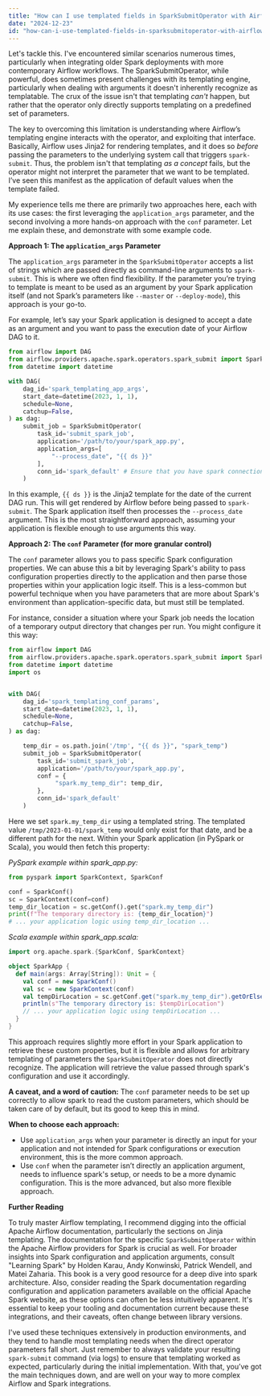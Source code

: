 ```yaml
---
title: "How can I use templated fields in SparkSubmitOperator with Airflow when some are not supported?"
date: "2024-12-23"
id: "how-can-i-use-templated-fields-in-sparksubmitoperator-with-airflow-when-some-are-not-supported"
---
```


Let's tackle this. I've encountered similar scenarios numerous times, particularly when integrating older Spark deployments with more contemporary Airflow workflows. The SparkSubmitOperator, while powerful, does sometimes present challenges with its templating engine, particularly when dealing with arguments it doesn't inherently recognize as templatable. The crux of the issue isn't that templating *can't* happen, but rather that the operator only directly supports templating on a predefined set of parameters.

The key to overcoming this limitation is understanding where Airflow’s templating engine interacts with the operator, and exploiting that interface. Basically, Airflow uses Jinja2 for rendering templates, and it does so *before* passing the parameters to the underlying system call that triggers `spark-submit`. Thus, the problem isn't that templating *as a concept* fails, but the operator might not interpret the parameter that we want to be templated. I’ve seen this manifest as the application of default values when the template failed.

My experience tells me there are primarily two approaches here, each with its use cases: the first leveraging the `application_args` parameter, and the second involving a more hands-on approach with the `conf` parameter. Let me explain these, and demonstrate with some example code.

**Approach 1: The `application_args` Parameter**

The `application_args` parameter in the `SparkSubmitOperator` accepts a list of strings which are passed directly as command-line arguments to `spark-submit`. This is where we often find flexibility. If the parameter you’re trying to template is meant to be used as an argument by your Spark application itself (and not Spark’s parameters like `--master` or `--deploy-mode`), this approach is your go-to.

For example, let’s say your Spark application is designed to accept a date as an argument and you want to pass the execution date of your Airflow DAG to it.

```python
from airflow import DAG
from airflow.providers.apache.spark.operators.spark_submit import SparkSubmitOperator
from datetime import datetime

with DAG(
    dag_id='spark_templating_app_args',
    start_date=datetime(2023, 1, 1),
    schedule=None,
    catchup=False,
) as dag:
    submit_job = SparkSubmitOperator(
        task_id='submit_spark_job',
        application='/path/to/your/spark_app.py',
        application_args=[
            "--process_date", "{{ ds }}"
        ],
        conn_id='spark_default' # Ensure that you have spark connection defined in airflow
    )
```

In this example, `{{ ds }}` is the Jinja2 template for the date of the current DAG run. This will get rendered by Airflow before being passed to `spark-submit`. The Spark application itself then processes the `--process_date` argument. This is the most straightforward approach, assuming your application is flexible enough to use arguments this way.

**Approach 2: The `conf` Parameter (for more granular control)**

The `conf` parameter allows you to pass specific Spark configuration properties. We can abuse this a bit by leveraging Spark's ability to pass configuration properties directly to the application and then parse those properties within your application logic itself. This is a less-common but powerful technique when you have parameters that are more about Spark's environment than application-specific data, but must still be templated.

For instance, consider a situation where your Spark job needs the location of a temporary output directory that changes per run. You might configure it this way:

```python
from airflow import DAG
from airflow.providers.apache.spark.operators.spark_submit import SparkSubmitOperator
from datetime import datetime
import os


with DAG(
    dag_id='spark_templating_conf_params',
    start_date=datetime(2023, 1, 1),
    schedule=None,
    catchup=False,
) as dag:

    temp_dir = os.path.join('/tmp', "{{ ds }}", "spark_temp")
    submit_job = SparkSubmitOperator(
        task_id='submit_spark_job',
        application='/path/to/your/spark_app.py',
        conf = {
             "spark.my_temp_dir": temp_dir,
        },
        conn_id='spark_default'
    )

```

Here we set `spark.my_temp_dir` using a templated string. The templated value `/tmp/2023-01-01/spark_temp` would only exist for that date, and be a different path for the next. Within your Spark application (in PySpark or Scala), you would then fetch this property:

*PySpark example within spark_app.py:*

```python
from pyspark import SparkContext, SparkConf

conf = SparkConf()
sc = SparkContext(conf=conf)
temp_dir_location = sc.getConf().get("spark.my_temp_dir")
print(f"The temporary directory is: {temp_dir_location}")
# ... your application logic using temp_dir_location ...
```

*Scala example within spark_app.scala:*

```scala
import org.apache.spark.{SparkConf, SparkContext}

object SparkApp {
  def main(args: Array[String]): Unit = {
    val conf = new SparkConf()
    val sc = new SparkContext(conf)
    val tempDirLocation = sc.getConf.get("spark.my_temp_dir").getOrElse("no temp dir set")
    println(s"The temporary directory is: $tempDirLocation")
    // ... your application logic using tempDirLocation ...
  }
}

```

This approach requires slightly more effort in your Spark application to retrieve these custom properties, but it is flexible and allows for arbitrary templating of parameters the `SparkSubmitOperator` does not directly recognize. The application will retrieve the value passed through spark's configuration and use it accordingly.

**A caveat, and a word of caution:** The `conf` parameter needs to be set up correctly to allow spark to read the custom parameters, which should be taken care of by default, but its good to keep this in mind.

**When to choose each approach:**

*   Use `application_args` when your parameter is directly an input for your application and not intended for Spark configurations or execution environment, this is the more common approach.
*   Use `conf` when the parameter isn’t directly an application argument, needs to influence spark's setup, or needs to be a more dynamic configuration. This is the more advanced, but also more flexible approach.

**Further Reading**

To truly master Airflow templating, I recommend digging into the official Apache Airflow documentation, particularly the sections on Jinja templating. The documentation for the specific `SparkSubmitOperator` within the Apache Airflow providers for Spark is crucial as well. For broader insights into Spark configuration and application arguments, consult "Learning Spark" by Holden Karau, Andy Konwinski, Patrick Wendell, and Matei Zaharia. This book is a very good resource for a deep dive into spark architecture. Also, consider reading the Spark documentation regarding configuration and application parameters available on the official Apache Spark website, as these options can often be less intuitively apparent. It's essential to keep your tooling and documentation current because these integrations, and their caveats, often change between library versions.

I've used these techniques extensively in production environments, and they tend to handle most templating needs when the direct operator parameters fall short. Just remember to always validate your resulting `spark-submit` command (via logs) to ensure that templating worked as expected, particularly during the initial implementation. With that, you’ve got the main techniques down, and are well on your way to more complex Airflow and Spark integrations.
